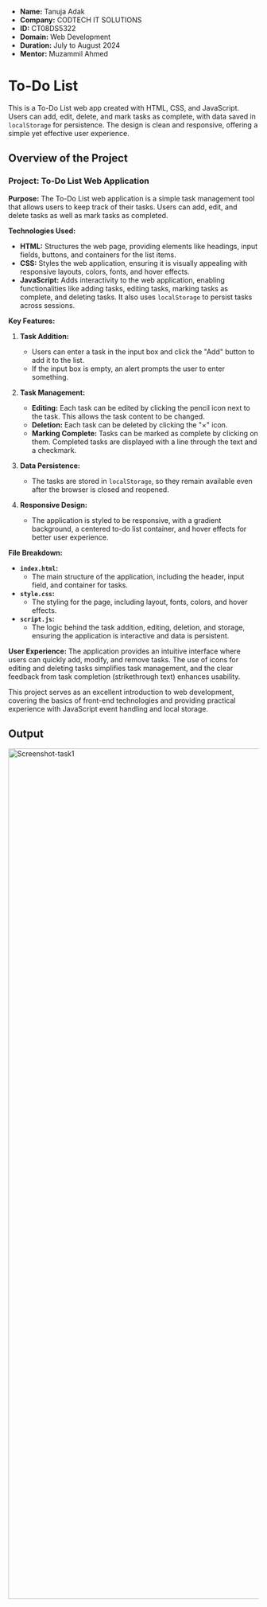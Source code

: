 - **Name:** Tanuja Adak
- **Company:** CODTECH IT SOLUTIONS
- **ID:** CT08DS5322
- **Domain:** Web Development
- **Duration:** July to August 2024
- **Mentor:** Muzammil Ahmed


# To-Do List

This is a To-Do List web app created with HTML, CSS, and JavaScript. Users can add, edit, delete, and mark tasks as complete, with data saved in `localStorage` for persistence. The design is clean and responsive, offering a simple yet effective user experience.


## Overview of the Project

### Project: To-Do List Web Application

**Purpose:**
The To-Do List web application is a simple task management tool that allows users to keep track of their tasks. Users can add, edit, and delete tasks as well as mark tasks as completed.

**Technologies Used:**
- **HTML:** Structures the web page, providing elements like headings, input fields, buttons, and containers for the list items.
- **CSS:** Styles the web application, ensuring it is visually appealing with responsive layouts, colors, fonts, and hover effects.
- **JavaScript:** Adds interactivity to the web application, enabling functionalities like adding tasks, editing tasks, marking tasks as complete, and deleting tasks. It also uses `localStorage` to persist tasks across sessions.

**Key Features:**
1. **Task Addition:**
   - Users can enter a task in the input box and click the "Add" button to add it to the list.
   - If the input box is empty, an alert prompts the user to enter something.

2. **Task Management:**
   - **Editing:** Each task can be edited by clicking the pencil icon next to the task. This allows the task content to be changed.
   - **Deletion:** Each task can be deleted by clicking the "×" icon.
   - **Marking Complete:** Tasks can be marked as complete by clicking on them. Completed tasks are displayed with a line through the text and a checkmark.

3. **Data Persistence:**
   - The tasks are stored in `localStorage`, so they remain available even after the browser is closed and reopened. 

4. **Responsive Design:**
   - The application is styled to be responsive, with a gradient background, a centered to-do list container, and hover effects for better user experience.

**File Breakdown:**
- **`index.html`:** 
  - The main structure of the application, including the header, input field, and container for tasks.
- **`style.css`:** 
  - The styling for the page, including layout, fonts, colors, and hover effects.
- **`script.js`:**
  - The logic behind the task addition, editing, deletion, and storage, ensuring the application is interactive and data is persistent.

**User Experience:**
The application provides an intuitive interface where users can quickly add, modify, and remove tasks. The use of icons for editing and deleting tasks simplifies task management, and the clear feedback from task completion (strikethrough text) enhances usability.

This project serves as an excellent introduction to web development, covering the basics of front-end technologies and providing practical experience with JavaScript event handling and local storage.


## Output
<img width="1710" alt="Screenshot-task1" src="https://github.com/user-attachments/assets/194cd81c-bc15-4105-a48e-b959903412f3">


